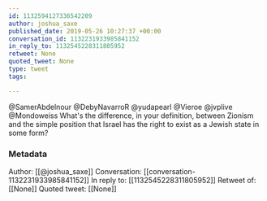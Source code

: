 ```yaml
---
id: 1132594127336542209
author: joshua_saxe
published_date: 2019-05-26 10:27:37 +00:00
conversation_id: 1132231933985841152
in_reply_to: 1132545228311805952
retweet: None
quoted_tweet: None
type: tweet
tags:

---
```


@SamerAbdelnour @DebyNavarroR @yudapearl @Vieroe @jvplive @Mondoweiss What's the difference, in your definition, between Zionism and the simple position that Israel has the right to exist as a Jewish state in some form?

### Metadata

Author: [[@joshua_saxe]]
Conversation: [[conversation-1132231933985841152]]
In reply to: [[1132545228311805952]]
Retweet of: [[None]]
Quoted tweet: [[None]]

